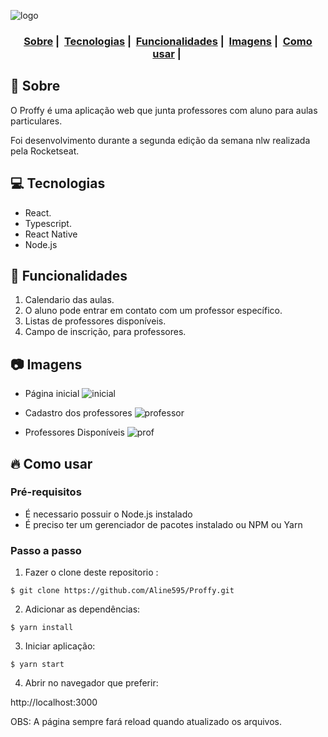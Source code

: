 ![logo](https://user-images.githubusercontent.com/54639269/89223832-dd796380-d5ad-11ea-9a39-fc852538ca13.png)
<h3 align="center">
  <a href="#dog-sobre">Sobre</a>&nbsp;|&nbsp;
  <a href="#computer-tecnologias">Tecnologias</a>&nbsp;|&nbsp;
  <a href="#pizza-funcionalidades">Funcionalidades</a>&nbsp;|&nbsp;
  <a href="#camera-imagens">Imagens</a>&nbsp;|&nbsp;
  <a href="#fire-como-usar">Como usar</a>&nbsp;|&nbsp;
</h3>

## :dog: Sobre
O Proffy é uma aplicação web que junta professores com aluno para aulas particulares.  

Foi desenvolvimento durante a segunda edição da semana nlw realizada pela Rocketseat.  
## :computer: Tecnologias

- React. 
- Typescript. 
- React Native
- Node.js

## :pizza: Funcionalidades
1. Calendario das aulas.  
2. O aluno pode entrar em contato com um professor específico.  
3. Listas de professores disponíveis.  
4. Campo de inscrição, para professores.  

## :camera: Imagens

- Página inicial
![inicial](https://github.com/Matheus0liveira/next-level-week-2/blob/master/.github/capa.png)

- Cadastro dos professores
![professor](https://github.com/Matheus0liveira/next-level-week-2/blob/master/.github/print1.png)

- Professores Disponíveis
![prof](https://github.com/Matheus0liveira/next-level-week-2/blob/master/.github/print2.png)


## :fire: Como usar

### Pré-requisitos
  - É necessario possuir o Node.js instalado
  - É preciso ter um gerenciador de pacotes instalado ou NPM ou Yarn
 
### Passo a passo

1. Fazer o clone deste repositorio :
````
$ git clone https://github.com/Aline595/Proffy.git
````

2. Adicionar as dependências:
````
$ yarn install
````
3. Iniciar aplicação:
````
$ yarn start
````

4. Abrir no navegador que preferir:

 http://localhost:3000  

OBS: A página sempre fará reload quando atualizado os arquivos.<br />
